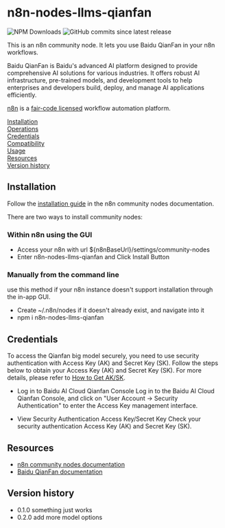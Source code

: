 # n8n-nodes-llms-qianfan

![NPM Downloads](https://img.shields.io/npm/dm/n8n-nodes-llms-qianfan)
![GitHub commits since latest release](https://img.shields.io/github/commits-since/htynkn/n8n-nodes-llms-qianfan/latest)


This is an n8n community node. It lets you use Baidu QianFan in your n8n workflows.

Baidu QianFan is Baidu's advanced AI platform designed to provide comprehensive AI solutions for various industries. It offers robust AI infrastructure, pre-trained models, and development tools to help enterprises and developers build, deploy, and manage AI applications efficiently.

[n8n](https://n8n.io/) is a [fair-code licensed](https://docs.n8n.io/reference/license/) workflow automation platform.

[Installation](#installation)  
[Operations](#operations)  
[Credentials](#credentials)  <!-- delete if no auth needed -->  
[Compatibility](#compatibility)  
[Usage](#usage)  <!-- delete if not using this section -->  
[Resources](#resources)  
[Version history](#version-history)  <!-- delete if not using this section -->  

## Installation

Follow the [installation guide](https://docs.n8n.io/integrations/community-nodes/installation/) in the n8n community nodes documentation.

There are two ways to install community nodes:

### Within n8n using the GUI

+ Access your n8n with url ${n8nBaseUrl}/settings/community-nodes
+ Enter n8n-nodes-llms-qianfan and Click Install Button

### Manually from the command line
use this method if your n8n instance doesn't support installation through the in-app GUI.

+ Create ~/.n8n/nodes if it doesn't already exist, and navigate into it
+ npm i n8n-nodes-llms-qianfan


## Credentials

To access the Qianfan big model securely, you need to use security authentication with Access Key (AK) and Secret Key (SK). Follow the steps below to obtain your Access Key (AK) and Secret Key (SK). For more details, please refer to [How to Get AK/SK](https://cloud.baidu.com/doc/Reference/s/9jwvz2egb).

+ Log in to Baidu AI Cloud Qianfan Console Log in to the Baidu AI Cloud Qianfan Console, and click on "User Account -> Security Authentication" to enter the Access Key management interface.

+ View Security Authentication Access Key/Secret Key Check your security authentication Access Key (AK) and Secret Key (SK).


## Resources

* [n8n community nodes documentation](https://docs.n8n.io/integrations/community-nodes/)
* [Baidu QianFan documentation](https://cloud.baidu.com/doc/WENXINWORKSHOP/index.html)

## Version history

* 0.1.0 something just works
* 0.2.0 add more model options